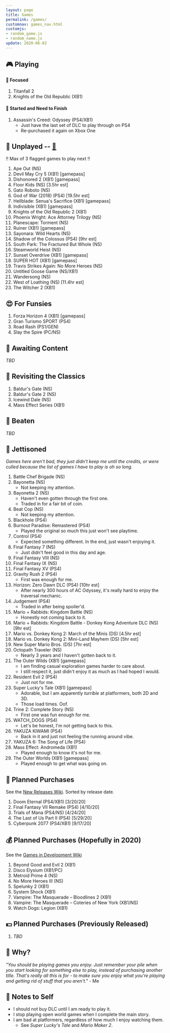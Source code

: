 ```yaml
---
layout: page
title: Games
permalink: /games/
customnav: games_nav.html
customjs:
- random_game.js
- random_name.js
update: 2020-06-02
---
```


<a name='currently-playing'></a>
<!-- playing:start -->

## :video_game: Playing

#### :eyes: Focused

1. Titanfall 2
1. Knights of the Old Republic (XB1)

#### :traffic_light: Started and Need to Finish

1. Assassin's Creed: Odyssey (PS4/XB1)
   * Just have the last set of DLC to play through on PS4
   * Re-purchased it again on Xbox One

<!-- playing:end -->
<a name='unplayed'></a>
<!-- unplayed:start -->

## :space_invader: Unplayed -- <a href="javascript: randomGame('unplayed')" id="unplayed-link">:dart:</a>

:bangbang: Max of 3 flagged games to play next :bangbang:

1. Ape Out (NS)
1. Devil May Cry 5 (XB1) [gamepass]
1. Dishonored 2 (XB1) [gamepass]
1. Floor Kids (NS) [3.5hr est]
1. Gato Roboto (NS)
1. God of War (2018) (PS4) [19.5hr est]
1. Hellblade: Senua's Sacrifice (XB1) [gamepass]
1. Indivisible (XB1) [gamepass]
1. Knights of the Old Republic 2 (XB1)
1. Phoenix Wright: Ace Attorney Trilogy (NS)
1. Planescape: Torment (NS)
1. Ruiner (XB1) [gamepass]
1. Sayonara: Wild Hearts (NS)
1. Shadow of the Colossus (PS4) [9hr est]
1. South Park: The Fractured But Whole (NS)
1. Steamworld Heist (NS)
1. Sunset Overdrive (XB1) [gamepass]
1. SUPER HOT (XB1) [gamepass]
1. Travis Strikes Again: No More Heroes (NS)
1. Untitled Goose Game (NS/XB1)
1. Wandersong (NS)
1. West of Loathing (NS) [11.4hr est]
1. The Witcher 2 (XB1)

<!-- unplayed:end -->

<a name='for-fun'></a>
<!-- for-fun:start -->

## :heart_eyes: For Funsies
<!-- <a href="javascript: randomGame('for-fun')" id="for-fun-link" title="Random selection" alt="Random selection">:dart:</a>-->

1. Forza Horizon 4 (XB1) [gamepass]
1. Gran Turismo SPORT (PS4)
1. Road Rash (PS1/GEN)
1. Slay the Spire (PC/NS)

<!-- for-fun:end -->

<a name='awaiting-content'></a>
<!-- awaiting-content:start -->

## :calendar: Awaiting Content

_TBD_

<!-- awaiting-content:end -->

<a name='undecided'>
<!-- undecided:start -->

<!-- undecided:end -->

<a name='revisited'></a>
<!-- revisited:start -->

## :repeat: Revisiting the Classics

1. Baldur's Gate (NS)
1. Baldur's Gate 2 (NS)
1. Icewind Dale (NS)
1. Mass Effect Series (XB1)

<!-- revisited:end -->

<a name='beaten'></a>
<!-- beaten:start -->

## :checkered_flag: Beaten

_TBD_

<!-- beaten:end -->

<a name='jettisoned'></a>
<!-- jettisoned:start -->

## :rocket: Jettisoned

_Games here aren't bad, they just didn't keep me until the credits, or were culled because the list
of games I have to play is oh so long._

1. Battle Chef Brigade (NS)
1. Bayonetta (NS)
   - Not keeping my attention.
1. Bayonetta 2 (NS)
   - Haven't even gotten through the first one.
   - Traded in for a fair bit of coin.
1. Beat Cop (NS)
   - Not keeping my attention.
1. Blackhole (PS4)
1. Burnout Paradise: Remastered (PS4)
   - Played the original so much this just won't see playtime.
1. Control (PS4)
   - Expected something different. In the end, just wasn't enjoying it.
1. Final Fantasy 7 (NS)
   - Just didn't feel good in this day and age.
1. Final Fantasy VIII (NS)
1. Final Fantasy IX (NS)
1. Final Fantasy XV (PS4)
1. Gravity Rush 2 (PS4)
   - First was enough for me.
1. Horizon: Zero Dawn DLC (PS4) [10hr est]
   - After nearly 300 hours of AC Odyssey, it's really hard to enjoy the traversal
     mechanic.
1. Judgement (PS4)
   - Traded in after being spoiler'd.
1. Mario + Rabbids: Kingdom Battle (NS)
   - Honestly not coming back to it.
1. Mario + Rabbids: Kingdom Battle - Donkey Kong Adventure DLC (NS) [9hr est]
1. Mario vs. Donkey Kong 2: March of the Minis (DS) [4.5hr est]
1. Mario vs. Donkey Kong 2: Mini-Land Mayhem (DS) [5hr est]
1. New Super Mario Bros. (DS) [7hr est]
1. Octopath Traveler (NS)
   - Nearly 3 years and I haven't gotten back to it.
1. The Outer Wilds (XB1) [gamepass]
   - I am finding casual exploration games harder to care about.
   - I still respect it, just didn't enjoy it as much as I had hoped I would.
1. Resident Evil 2 (PS4)
   - Just not for me.
1. Super Lucky's Tale (XB1) [gamepass]
   - Adorable, but I am apparently _turrible_ at platformers, both 2D and 3D.
   - Those load times. Oof.
1. Trine 2: Complete Story (NS)
   - First one was fun enough for me.
1. WATCH_DOGS (PS4)
   - Let's be honest, I'm not getting back to this.
1. YAKUZA KIWAMI (PS4)
   - Back in it and just not feeling the running around vibe.
1. YAKUZA 6: The Song of Life (PS4)
1. Mass Effect: Andromeda (XB1)
   - Played enough to know it's not for me.
1. The Outer Worlds (XB1) [gamepass]
   - Played enough to get what was going on. 

<!-- jettisoned:end -->
<a name='planned-purchases'></a>
<!-- planned-purchases:start -->

## :money_with_wings: Planned Purchases 

See the [New Releases Wiki][new-releases]. Sorted by release date.

1. Doom Eternal (PS4/XB1) [3/20/20]
1. Final Fantasy VII Remake (PS4) [4/10/20]
1. Trials of Mana (PS4/NS) [4/24/20]
1. The Last of Us Part II (PS4) [5/29/20]
1. Cyberpunk 2077 (PS4/XB1) [9/17/20]

## :moneybag: Planned Purchases (Hopefully in 2020)

See the [Games in Development Wiki][games-in-development]

1. Beyond Good and Evil 2 (XB1)
1. Disco Elysium (XB1/PC)
1. Metroid Prime 4 (NS)
1. No More Heroes III (NS)
1. Spelunky 2 (XB1)
1. System Shock (XB1)
1. Vampire: The Masquerade – Bloodlines 2 (XB1)
1. Vampire: The Masquerade – Coteries of New York (XB1/NS)
1. Watch Dogs: Legion (XB1)

## :dollar: Planned Purchases (Previously Released)

1. _TBD_

<!-- planned-purchases:end -->

<a name='why'>

## :thought_balloon: Why?

_"You should be playing games you enjoy. Just remember your pile when you start
looking for something else to play, instead of purchasing another title. That's
really all this is for - to make sure you enjoy what you're playing and getting
rid of stuff that you aren't."_ - Me

<a name='notes-to-self'>

## :memo: Notes to Self

+ I should not buy DLC until I am ready to play it.
+ I stop playing open world games when I complete the main story.
+ I am bad at platformers, regardless of how much I enjoy watching them.
  - See _Super Lucky's Tale_ and _Mario Maker 2_.

[new-releases]: https://en.wikipedia.org/wiki/2020_in_video_gaming#Game_releases
[games-in-development]: https://en.wikipedia.org/wiki/List_of_video_games_in_development
[notes-to-self]: #notes-to-self
[currently-playing]: #currently-playing
[awaiting-content]: #awaiting-content
[undecided]: #undecided
[unplayed]: #unplayed
[beaten]: #beaten
[jettisoned]: #jettisoned
[why]: #why
[for-fun]: #for-fun
[planned-purchases]: #planned-purchases
